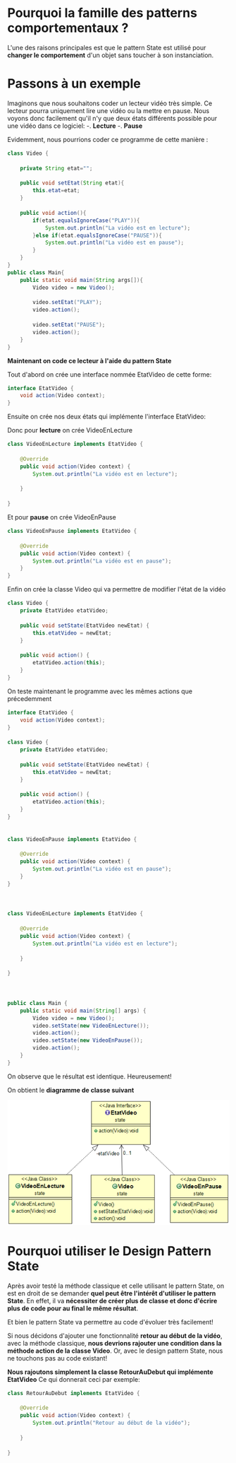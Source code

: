 
# Pourquoi la famille des patterns comportementaux ?

L'une des raisons principales est que le pattern State est utilisé pour **changer le comportement** d'un objet sans toucher à son instanciation.


# Passons à un exemple

Imaginons que nous souhaitons coder un lecteur vidéo très simple. Ce lecteur pourra uniquement lire une vidéo ou la mettre en pause.
Nous voyons donc facilement qu'il n'y que deux états différents possible pour une vidéo dans ce logiciel: 
-. **Lecture**
-. **Pause**

Evidemment, nous pourrions coder ce programme de cette manière :
``` java runnable 
class Video {

	private String etat="";

	public void setEtat(String etat){
		this.etat=etat;
	}

	public void action(){
		if(etat.equalsIgnoreCase("PLAY")){
			System.out.println("La vidéo est en lecture");
		}else if(etat.equalsIgnoreCase("PAUSE")){
			System.out.println("La vidéo est en pause");
		}
	}
}
public class Main{
	public static void main(String args[]){
		Video video = new Video();

		video.setEtat("PLAY");
		video.action();

		video.setEtat("PAUSE");
		video.action();
	}
}
```

**Maintenant on code ce lecteur à l'aide du pattern State**

Tout d'abord on crée une interface nommée EtatVideo de cette forme:

``` java
interface EtatVideo {
    void action(Video context);
}
```

Ensuite on crée nos deux états qui implémente l'interface EtatVideo:

Donc pour **lecture** on crée VideoEnLecture
``` java
class VideoEnLecture implements EtatVideo {

	@Override
	public void action(Video context) {
		System.out.println("La vidéo est en lecture");
		
	}

}
```

Et pour **pause** on crée VideoEnPause
``` java
class VideoEnPause implements EtatVideo {

	@Override
	public void action(Video context) {
		System.out.println("La vidéo est en pause");	
	}
}
```

Enfin on crée la classe Video qui va permettre de modifier l'état de la vidéo
``` java
class Video {
	private EtatVideo etatVideo;
	
    public void setState(EtatVideo newEtat) {
        this.etatVideo = newEtat;
    }

    public void action() {
    	etatVideo.action(this);
    }
}
```
On teste maintenant le programme avec les mêmes actions que précedemment
``` java runnable 
interface EtatVideo {
    void action(Video context);
}

class Video {
	private EtatVideo etatVideo;
	
    public void setState(EtatVideo newEtat) {
        this.etatVideo = newEtat;
    }

    public void action() {
    	etatVideo.action(this);
    }
}


class VideoEnPause implements EtatVideo {

	@Override
	public void action(Video context) {
		System.out.println("La vidéo est en pause");	
	}
}



class VideoEnLecture implements EtatVideo {

	@Override
	public void action(Video context) {
		System.out.println("La vidéo est en lecture");
		
	}

}



public class Main {
    public static void main(String[] args) {
        Video video = new Video();
        video.setState(new VideoEnLecture());
        video.action();
        video.setState(new VideoEnPause());
        video.action();
    }
}
```
On observe que le résultat est identique. Heureusement!



On obtient le **diagramme de classe suivant**


![Diag_design](Screenshot_2.png)

# Pourquoi utiliser le Design Pattern State

Après avoir testé la méthode classique et celle utilisant le pattern State, on est en droit de se demander **quel peut être l'intérêt d'utiliser le pattern State**. En effet, il va **nécessiter de créer plus de classe et donc d'écrire plus de code pour au final le même résultat**.

Et bien le pattern State va permettre au code d'évoluer très facilement!

Si nous décidons d'ajouter une fonctionnalité **retour au début de la vidéo**, avec la méthode classique, **nous devrions rajouter une condition dans la méthode action de la classe Video**. Or, avec le design pattern State, nous ne touchons pas au code existant!

**Nous rajoutons simplement la classe RetourAuDebut qui implémente EtatVideo**
Ce qui donnerait ceci par exemple:
``` java
class RetourAuDebut implements EtatVideo {

	@Override
	public void action(Video context) {
		System.out.println("Retour au début de la vidéo");
		
	}

}
```

